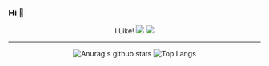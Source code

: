 ### Hi 👋
<div align="center">
I Like!  
<img src="https://img.shields.io/badge/Kubernetes-black?style=flat&logo=kubernetes&logoColor=326CE5"/>
<img src="https://img.shields.io/badge/EKS-black?style=flat&logo=amazoneks&logoColor=FF9900"/>

<hr>
<div margin=auto>
  
![Anurag's github stats](https://github-readme-stats.vercel.app/api?username=HaeDalWang&show_icons=true&theme=github_dark)
![Top Langs](https://github-readme-stats.vercel.app/api/top-langs/?username=HaeDalWang&layout=compact&theme=github_dark)
</div>

</div>

